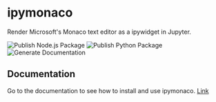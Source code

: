 ipymonaco
=========
Render Microsoft's Monaco text editor as a ipywidget in Jupyter.

![Publish Node.js Package](https://github.com/sodennis/ipymonaco/workflows/Publish%20Node.js%20Package/badge.svg)
![Publish Python Package](https://github.com/sodennis/ipymonaco/workflows/Publish%20Python%20Package/badge.svg)
![Generate Documentation](https://github.com/sodennis/ipymonaco/workflows/Generate%20Documentation/badge.svg)

Documentation
-------------
Go to the documentation to see how to install and use ipymonaco. [Link](https://sodennis.github.io/ipymonaco/)

